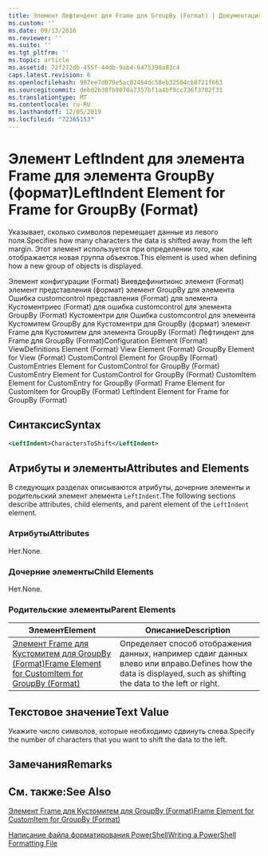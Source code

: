 ```yaml
---
title: Элемент Лефтиндент для Frame для GroupBy (Format) | Документация Майкрософт
ms.custom: ''
ms.date: 09/13/2016
ms.reviewer: ''
ms.suite: ''
ms.tgt_pltfrm: ''
ms.topic: article
ms.assetid: 72f272db-455f-44db-9ab4-6475390a83c4
caps.latest.revision: 6
ms.openlocfilehash: 907ee7d070e5ac02464dc58eb32504cb0721f663
ms.sourcegitcommit: debd2b38fb8070a7357bf1a4bf9cc736f3702f31
ms.translationtype: MT
ms.contentlocale: ru-RU
ms.lasthandoff: 12/05/2019
ms.locfileid: "72365153"
---
```

# <a name="leftindent-element-for-frame-for-groupby-format"></a><span data-ttu-id="c32b0-102">Элемент LeftIndent для элемента Frame для элемента GroupBy (формат)</span><span class="sxs-lookup"><span data-stu-id="c32b0-102">LeftIndent Element for Frame for GroupBy (Format)</span></span>

<span data-ttu-id="c32b0-103">Указывает, сколько символов перемещает данные из левого поля.</span><span class="sxs-lookup"><span data-stu-id="c32b0-103">Specifies how many characters the data is shifted away from the left margin.</span></span> <span data-ttu-id="c32b0-104">Этот элемент используется при определении того, как отображается новая группа объектов.</span><span class="sxs-lookup"><span data-stu-id="c32b0-104">This element is used when defining how a new group of objects is displayed.</span></span>

<span data-ttu-id="c32b0-105">Элемент конфигурации (Format) Виевдефинитионс элемент (Format) элемент представления (формат) элемент GroupBy для элемента Ошибка customcontrol представления (Format) для элемента Кустоментриес (Format) для ошибка customcontrol для элемента GroupBy (Format) Кустоментри для Ошибка customcontrol для элемента Кустомитем GroupBy для Кустоментри для GroupBy (формат) элемент Frame для Кустомитем для элемента GroupBy (Format) Лефтиндент для Frame для GroupBy (Format)</span><span class="sxs-lookup"><span data-stu-id="c32b0-105">Configuration Element (Format) ViewDefinitions Element (Format) View Element (Format) GroupBy Element for View (Format) CustomControl Element for GroupBy (Format) CustomEntries Element for CustomControl for GroupBy (Format) CustomEntry Element for CustomControl for GroupBy (Format) CustomItem Element for CustomEntry for GroupBy (Format) Frame Element for CustomItem for GroupBy (Format) LeftIndent Element for Frame for GroupBy (Format)</span></span>

## <a name="syntax"></a><span data-ttu-id="c32b0-106">Синтаксис</span><span class="sxs-lookup"><span data-stu-id="c32b0-106">Syntax</span></span>

```xml
<LeftIndent>CharactersToShift</LeftIndent>
```

## <a name="attributes-and-elements"></a><span data-ttu-id="c32b0-107">Атрибуты и элементы</span><span class="sxs-lookup"><span data-stu-id="c32b0-107">Attributes and Elements</span></span>

<span data-ttu-id="c32b0-108">В следующих разделах описываются атрибуты, дочерние элементы и родительский элемент элемента `LeftIndent`.</span><span class="sxs-lookup"><span data-stu-id="c32b0-108">The following sections describe attributes, child elements, and parent element of the `LeftIndent` element.</span></span>

### <a name="attributes"></a><span data-ttu-id="c32b0-109">Атрибуты</span><span class="sxs-lookup"><span data-stu-id="c32b0-109">Attributes</span></span>

<span data-ttu-id="c32b0-110">Нет.</span><span class="sxs-lookup"><span data-stu-id="c32b0-110">None.</span></span>

### <a name="child-elements"></a><span data-ttu-id="c32b0-111">Дочерние элементы</span><span class="sxs-lookup"><span data-stu-id="c32b0-111">Child Elements</span></span>

<span data-ttu-id="c32b0-112">Нет.</span><span class="sxs-lookup"><span data-stu-id="c32b0-112">None.</span></span>

### <a name="parent-elements"></a><span data-ttu-id="c32b0-113">Родительские элементы</span><span class="sxs-lookup"><span data-stu-id="c32b0-113">Parent Elements</span></span>

|<span data-ttu-id="c32b0-114">Элемент</span><span class="sxs-lookup"><span data-stu-id="c32b0-114">Element</span></span>|<span data-ttu-id="c32b0-115">Описание</span><span class="sxs-lookup"><span data-stu-id="c32b0-115">Description</span></span>|
|-------------|-----------------|
|[<span data-ttu-id="c32b0-116">Элемент Frame для Кустомитем для GroupBy (Format)</span><span class="sxs-lookup"><span data-stu-id="c32b0-116">Frame Element for CustomItem for GroupBy (Format)</span></span>](./frame-element-for-customitem-for-groupby-format.md)|<span data-ttu-id="c32b0-117">Определяет способ отображения данных, например сдвиг данных влево или вправо.</span><span class="sxs-lookup"><span data-stu-id="c32b0-117">Defines how the data is displayed, such as shifting the data to the left or right.</span></span>|

## <a name="text-value"></a><span data-ttu-id="c32b0-118">Текстовое значение</span><span class="sxs-lookup"><span data-stu-id="c32b0-118">Text Value</span></span>

<span data-ttu-id="c32b0-119">Укажите число символов, которые необходимо сдвинуть слева.</span><span class="sxs-lookup"><span data-stu-id="c32b0-119">Specify the number of characters that you want to shift the data to the left.</span></span>

## <a name="remarks"></a><span data-ttu-id="c32b0-120">Замечания</span><span class="sxs-lookup"><span data-stu-id="c32b0-120">Remarks</span></span>

## <a name="see-also"></a><span data-ttu-id="c32b0-121">См. также:</span><span class="sxs-lookup"><span data-stu-id="c32b0-121">See Also</span></span>

[<span data-ttu-id="c32b0-122">Элемент Frame для Кустомитем для GroupBy (Format)</span><span class="sxs-lookup"><span data-stu-id="c32b0-122">Frame Element for CustomItem for GroupBy (Format)</span></span>](./frame-element-for-customitem-for-groupby-format.md)

[<span data-ttu-id="c32b0-123">Написание файла форматирования PowerShell</span><span class="sxs-lookup"><span data-stu-id="c32b0-123">Writing a PowerShell Formatting File</span></span>](./writing-a-powershell-formatting-file.md)
